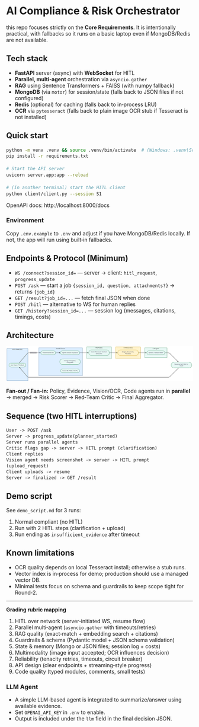 # AI Compliance & Risk Orchestrator

this repo focuses strictly on the **Core Requirements**.
It is intentionally practical, with fallbacks so it runs on a basic laptop even if MongoDB/Redis are not available.

## Tech stack
- **FastAPI** server (async) with **WebSocket** for HITL
- **Parallel, multi‑agent** orchestration via `asyncio.gather`
- **RAG** using Sentence Transformers + FAISS (with numpy fallback)
- **MongoDB** (via `motor`) for session/state (falls back to JSON files if not configured)
- **Redis** (optional) for caching (falls back to in‑process LRU)
- **OCR** via `pytesseract` (falls back to plain image OCR stub if Tesseract is not installed)

## Quick start

```bash
python -m venv .venv && source .venv/bin/activate  # (Windows: .venv\Scripts\activate)
pip install -r requirements.txt

# Start the API server
uvicorn server.app:app --reload

# (In another terminal) start the HITL client
python client/client.py --session S1
```

OpenAPI docs: http://localhost:8000/docs

### Environment
Copy `.env.example` to `.env` and adjust if you have MongoDB/Redis locally. If not, the app will run using built‑in fallbacks.

## Endpoints & Protocol (Minimum)
- `WS /connect?session_id=` — server → client: `hitl_request`, `progress_update`
- `POST /ask` — start a job `{session_id, question, attachments?}` → returns `{job_id}`
- `GET /result?job_id=...` — fetch final JSON when done
- `POST /hitl` — alternative to WS for human replies
- `GET /history?session_id=...` — session log (messages, citations, timings, costs)

## Architecture

![Architecture Diagram](docs/architecture.png)

**Fan‑out / Fan‑in:** Policy, Evidence, Vision/OCR, Code agents run in **parallel** → merged → Risk Scorer → Red‑Team Critic → Final Aggregator.

## Sequence (two HITL interruptions)

```
User -> POST /ask
Server -> progress_update(planner_started)
Server runs parallel agents
Critic flags gap -> server -> HITL prompt (clarification)
Client replies
Vision agent needs screenshot -> server -> HITL prompt (upload_request)
Client uploads -> resume
Server -> finalized -> GET /result
```

## Demo script
See `demo_script.md` for 3 runs:
1) Normal compliant (no HITL)
2) Run with 2 HITL steps (clarification + upload)
3) Run ending as `insufficient_evidence` after timeout

## Known limitations
- OCR quality depends on local Tesseract install; otherwise a stub runs.
- Vector index is in‑process for demo; production should use a managed vector DB.
- Minimal tests focus on schema and guardrails to keep scope tight for Round‑2.

---

**Grading rubric mapping**
1) HITL over network (server‑initiated WS, resume flow)
2) Parallel multi‑agent (`asyncio.gather` with timeouts/retries)
3) RAG quality (exact‑match + embedding search + citations)
4) Guardrails & schema (Pydantic model + JSON schema validation)
5) State & memory (Mongo or JSON files; session log + costs)
6) Multimodality (image input accepted; OCR influences decision)
7) Reliability (tenacity retries, timeouts, circuit breaker)
8) API design (clear endpoints + streaming‑style progress)
9) Code quality (typed modules, comments, small tests)

### LLM Agent
- A simple LLM-based agent is integrated to summarize/answer using available evidence.
- Set `OPENAI_API_KEY` in `.env` to enable.
- Output is included under the `llm` field in the final decision JSON.

